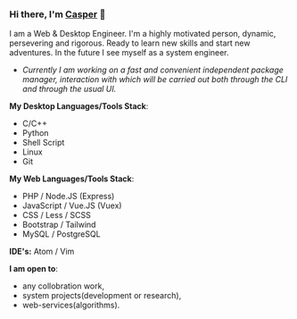 ### Hi there, I'm [Casper](https://github.com/etocasper) 👋

I am a Web & Desktop Engineer. I'm a highly motivated person, dynamic, persevering and rigorous. Ready to learn new skills and start new adventures. In the future I see myself as a system engineer.


- *Currently I am working on a fast and convenient independent package manager, interaction with which will be carried out both through the CLI and through the usual UI.*

**My Desktop Languages/Tools Stack**:
- C/C++
- Python
- Shell Script
- Linux
- Git

**My Web Languages/Tools Stack**:
- PHP / Node.JS (Express)
- JavaScript / Vue.JS (Vuex)
- CSS / Less / SCSS
- Bootstrap / Tailwind
- MySQL / PostgreSQL

**IDE's:** Atom / Vim

 **I am open to**:

- any collobration work,
- system projects(development or research),
- web-services(algorithms).
